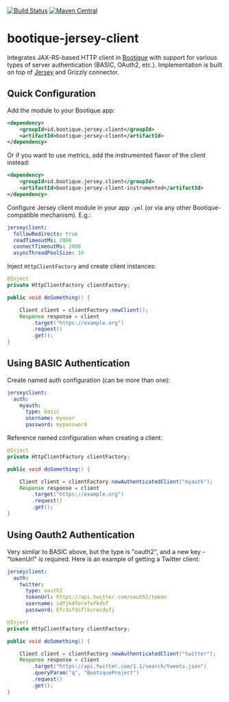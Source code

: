 [![Build Status](https://travis-ci.org/bootique/bootique-jersey-client.svg)](https://travis-ci.org/bootique/bootique-jersey-client)
[![Maven Central](https://maven-badges.herokuapp.com/maven-central/io.bootique.jersey.client/bootique-jersey-client/badge.svg)](https://maven-badges.herokuapp.com/maven-central/io.bootique.jersey.client/bootique-jersey-client/)

# bootique-jersey-client

Integrates JAX-RS-based HTTP client in [Bootique](http://bootique.io) with support for various types of 
server authentication (BASIC, OAuth2, etc.). Implementation is built on top of [Jersey](https://jersey.java.net/) 
and Grizzly connector.
 
## Quick Configuration

Add the module to your Bootique app:

```xml
<dependency>
	<groupId>id.bootique.jersey.client</groupId>
	<artifactId>bootique-jersey-client</artifactId>
</dependency>
```

Or if you want to use metrics, add the instrumented flavor of the client instead:

```xml
<dependency>
	<groupId>id.bootique.jersey.client</groupId>
	<artifactId>bootique-jersey-client-instrumented</artifactId>
</dependency>
```

Configure Jersey client module in your app ```.yml``` (or via any other Bootique-compatible mechanism). E.g.:

```yml
jerseyclient:
  followRedirects: true
  readTimeoutMs: 2000
  connectTimeoutMs: 2000
  asyncThreadPoolSize: 10
```

Inject ```HttpClientFactory``` and create client instances:

```java
@Inject
private HttpClientFactory clientFactory;

public void doSomething() {

    Client client = clientFactory.newClient();
    Response response = client
        .target("https://example.org")
        .request()
        .get();
} 
```

## Using BASIC Authentication

Create named auth configuration (can be more than one):

```yml
jerseyclient:
  auth:
    myauth:
      type: basic
      username: myuser
      password: mypassword
```

Reference named configuration when creating a client:
```java
@Inject
private HttpClientFactory clientFactory;

public void doSomething() {

    Client client = clientFactory.newAuthenticatedClient("myauth");
    Response response = client
        .target("https://example.org")
        .request()
        .get();
} 
```

## Using Oauth2 Authentication

Very similar to BASIC above, but the type is "oauth2", and a new key - "tokenUrl" is required. Here is an example of
getting a Twitter client:

```yml
jerseyclient:
  auth:
    twitter:
      type: oauth2
      tokenUrl: https://api.twitter.com/oauth2/token
      username: sdfjkdferefxfkdsf
      password: Efcdsfdsflkurecdsfj 
```

```java
@Inject
private HttpClientFactory clientFactory;

public void doSomething() {

    Client client = clientFactory.newAuthenticatedClient("twitter");
    Response response = client
        .target("https://api.twitter.com/1.1/search/tweets.json")
        .queryParam("q", "BootiqueProject") 
        .request()
        .get();
} 
```
